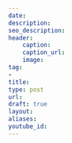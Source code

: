 ```yaml
---
date:
description:
seo_description:
header:
    caption:
    caption_url:
    image:
tag:
-
title:
type: post
url:
draft: true
layout:
aliases:
youtube_id:
---
```

